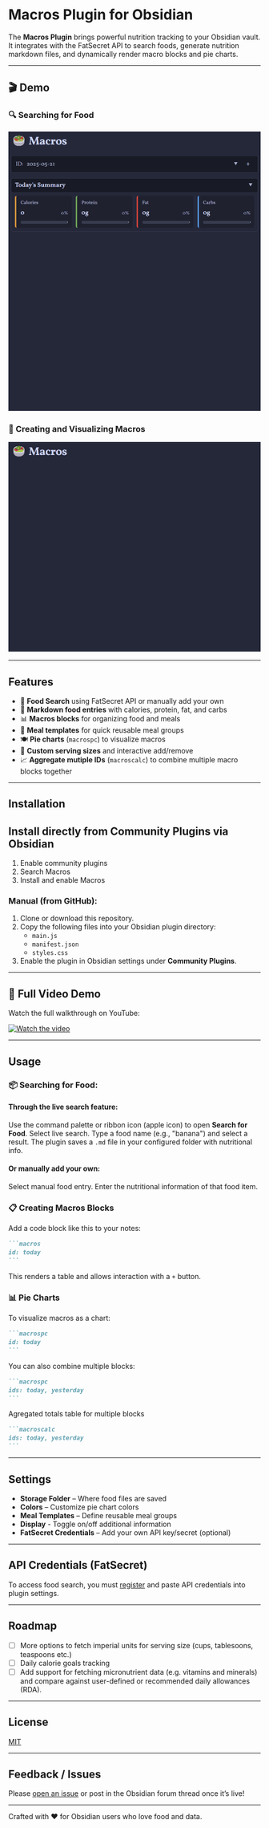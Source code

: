 # Macros Plugin for Obsidian

The **Macros Plugin** brings powerful nutrition tracking to your Obsidian vault. It integrates with the FatSecret API to search foods, generate nutrition markdown files, and dynamically render macro blocks and pie charts.

---

## 🎬 Demo

### 🔍 Searching for Food

![Search GIF](images/V2/Live-Search.gif)

### 🍎 Creating and Visualizing Macros

![Macros GIF](images/V2/Macros-Table.gif)

---

## Features

- 🥑 **Food Search** using FatSecret API or manually add your own
- 📝 **Markdown food entries** with calories, protein, fat, and carbs
- 📊 **Macros blocks** for organizing food and meals
- 🥗 **Meal templates** for quick reusable meal groups
- 🍽️ **Pie charts** (`macrospc`) to visualize macros
- 📐 **Custom serving sizes** and interactive add/remove
- 📈 **Aggregate mutiple IDs** (`macroscalc`) to combine multiple macro blocks together

---

## Installation

## Install directly from Community Plugins via Obsidian
1. Enable community plugins
2. Search Macros
3. Install and enable Macros

### Manual (from GitHub):

1. Clone or download this repository.
2. Copy the following files into your Obsidian plugin directory:
   - `main.js`
   - `manifest.json`
   - `styles.css`
3. Enable the plugin in Obsidian settings under **Community Plugins**.

---

## 🎥 Full Video Demo

Watch the full walkthrough on YouTube:

[![Watch the video](https://img.youtube.com/vi/0cOk846lRuc/hqdefault.jpg)](https://youtu.be/0cOk846lRuc)

---

## Usage

### 📦 Searching for Food:

#### Through the live search feature:
Use the command palette or ribbon icon (apple icon) to open **Search for Food**.
Select live search.
Type a food name (e.g., "banana") and select a result.
The plugin saves a `.md` file in your configured folder with nutritional info.
#### Or manually add your own:
Select manual food entry.
Enter the nutritional information of that food item.

### 📋 Creating Macros Blocks
Add a code block like this to your notes:

````markdown
```macros
id: today
```
````

This renders a table and allows interaction with a `+` button.

### 📊 Pie Charts
To visualize macros as a chart:

````markdown
```macrospc
id: today
```
````

You can also combine multiple blocks:

````markdown
```macrospc
ids: today, yesterday
```
````
Agregated totals table for multiple blocks

````markdown
```macroscalc
ids: today, yesterday
```
````

---

## Settings

- **Storage Folder** – Where food files are saved
- **Colors** – Customize pie chart colors
- **Meal Templates** – Define reusable meal groups
- **Display** - Toggle on/off additional information
- **FatSecret Credentials** – Add your own API key/secret (optional)

---

## API Credentials (FatSecret)

To access food search, you must [register](https://platform.fatsecret.com/platform-api) and paste API credentials into plugin settings.

---

## Roadmap

- [ ] More options to fetch imperial units for serving size (cups, tablesoons, teaspoons etc.)
- [ ] Daily calorie goals tracking
- [ ] Add support for fetching micronutrient data (e.g. vitamins and minerals) and compare against user-defined or recommended daily allowances (RDA).

---

## License
[MIT](LICENSE)

---

## Feedback / Issues

Please [open an issue](https://github.com/JamesCliffordSpratt/obsidian-macros-plugin/issues) or post in the Obsidian forum thread once it’s live!

---

Crafted with ❤️ for Obsidian users who love food and data.

